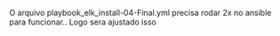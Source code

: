 O arquivo playbook_elk_install-04-Final.yml precisa rodar 2x no ansible para funcionar.. Logo sera ajustado isso
